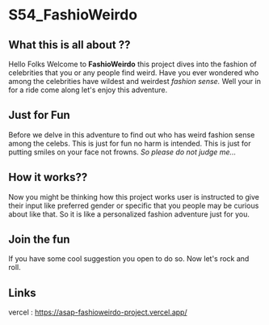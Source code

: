 # S54_FashioWeirdo
## What this is all about ??

Hello Folks Welcome to **FashioWeirdo** this project dives into the fashion of celebrities that you or any people find weird. Have you ever wondered who among  the celebrities have wildest and weirdest *fashion sense.* Well your in for a ride come along let's enjoy this adventure.

## Just for Fun
Before we delve in this adventure to find out who has weird fashion sense among the celebs. This is just for fun no harm is intended. This is just for putting smiles on your face not frowns. *So please do not judge me...*

## How it works??
Now you might be thinking how this project works user is instructed to give their input like preferred gender or specific that you people may be curious about like that. So it is like a personalized fashion adventure just for you.

## Join the fun 

If you have some cool suggestion you open to do so. Now let's rock and roll.

## Links
vercel : https://asap-fashioweirdo-project.vercel.app/


